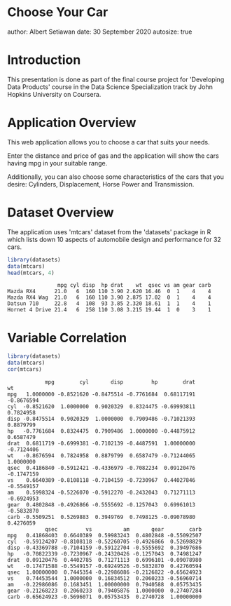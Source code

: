 Choose Your Car
========================================================
author: Albert Setiawan
date:  30 September 2020
autosize: true

Introduction
========================================================

This presentation is done as part of the final course project for 'Developing Data Products' course in the Data Science Specialization track by John Hopkins University on Coursera.


Application Overview
========================================================

This web application allows you to choose a car that suits your needs.

Enter the distance and price of gas and the application will show the cars having mpg in your suitable range.

Additionally, you can also choose some characteristics of the cars that you desire: Cylinders, Displacement, Horse Power and Transmission. 

Dataset Overview
========================================================

The application uses 'mtcars' dataset from the 'datasets' package in R which lists down 10 aspects of automobile design and performance for 32 cars.


```r
library(datasets)
data(mtcars)
head(mtcars, 4)
```

```
                mpg cyl disp  hp drat    wt  qsec vs am gear carb
Mazda RX4      21.0   6  160 110 3.90 2.620 16.46  0  1    4    4
Mazda RX4 Wag  21.0   6  160 110 3.90 2.875 17.02  0  1    4    4
Datsun 710     22.8   4  108  93 3.85 2.320 18.61  1  1    4    1
Hornet 4 Drive 21.4   6  258 110 3.08 3.215 19.44  1  0    3    1
```

Variable Correlation
========================================================


```r
library(datasets)
data(mtcars)
cor(mtcars)
```

```
            mpg        cyl       disp         hp        drat         wt
mpg   1.0000000 -0.8521620 -0.8475514 -0.7761684  0.68117191 -0.8676594
cyl  -0.8521620  1.0000000  0.9020329  0.8324475 -0.69993811  0.7824958
disp -0.8475514  0.9020329  1.0000000  0.7909486 -0.71021393  0.8879799
hp   -0.7761684  0.8324475  0.7909486  1.0000000 -0.44875912  0.6587479
drat  0.6811719 -0.6999381 -0.7102139 -0.4487591  1.00000000 -0.7124406
wt   -0.8676594  0.7824958  0.8879799  0.6587479 -0.71244065  1.0000000
qsec  0.4186840 -0.5912421 -0.4336979 -0.7082234  0.09120476 -0.1747159
vs    0.6640389 -0.8108118 -0.7104159 -0.7230967  0.44027846 -0.5549157
am    0.5998324 -0.5226070 -0.5912270 -0.2432043  0.71271113 -0.6924953
gear  0.4802848 -0.4926866 -0.5555692 -0.1257043  0.69961013 -0.5832870
carb -0.5509251  0.5269883  0.3949769  0.7498125 -0.09078980  0.4276059
            qsec         vs          am       gear        carb
mpg   0.41868403  0.6640389  0.59983243  0.4802848 -0.55092507
cyl  -0.59124207 -0.8108118 -0.52260705 -0.4926866  0.52698829
disp -0.43369788 -0.7104159 -0.59122704 -0.5555692  0.39497686
hp   -0.70822339 -0.7230967 -0.24320426 -0.1257043  0.74981247
drat  0.09120476  0.4402785  0.71271113  0.6996101 -0.09078980
wt   -0.17471588 -0.5549157 -0.69249526 -0.5832870  0.42760594
qsec  1.00000000  0.7445354 -0.22986086 -0.2126822 -0.65624923
vs    0.74453544  1.0000000  0.16834512  0.2060233 -0.56960714
am   -0.22986086  0.1683451  1.00000000  0.7940588  0.05753435
gear -0.21268223  0.2060233  0.79405876  1.0000000  0.27407284
carb -0.65624923 -0.5696071  0.05753435  0.2740728  1.00000000
```
